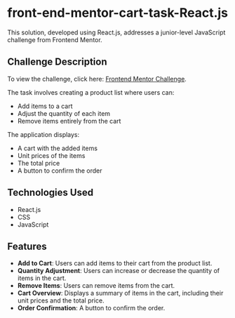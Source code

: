 # front-end-mentor-cart-task-React.js

This solution, developed using React.js, addresses a junior-level JavaScript challenge from Frontend Mentor.

## Challenge Description

To view the challenge, click here: [Frontend Mentor Challenge](https://www.frontendmentor.io/challenges/product-list-with-cart-5MmqLVAp_d).

The task involves creating a product list where users can:

- Add items to a cart
- Adjust the quantity of each item
- Remove items entirely from the cart

The application displays:

- A cart with the added items
- Unit prices of the items
- The total price
- A button to confirm the order

## Technologies Used

- React.js
- CSS
- JavaScript

## Features

- **Add to Cart**: Users can add items to their cart from the product list.
- **Quantity Adjustment**: Users can increase or decrease the quantity of items in the cart.
- **Remove Items**: Users can remove items from the cart.
- **Cart Overview**: Displays a summary of items in the cart, including their unit prices and the total price.
- **Order Confirmation**: A button to confirm the order.
